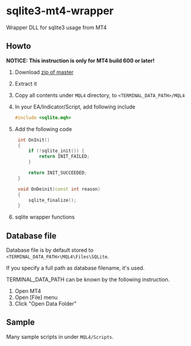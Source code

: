 sqlite3-mt4-wrapper
===================

Wrapper DLL for sqlite3 usage from MT4

## Howto

**NOTICE: This instruction is only for MT4 build 600 or later!**

1. Download [zip of master](https://github.com/Shmuma/sqlite3-mt4-wrapper/archive/master.zip)
2. Extract it
3. Copy all contents under ``MQL4`` directory, to ``<TERMINAL_DATA_PATH>/MQL4``
4. In your EA/Indicator/Script, add following include

    ```cpp
    #include <sqlite.mqh>
    ```
5. Add the following code

   ```cpp
    int OnInit()
    {
        if (!sqlite_init()) {
            return INIT_FAILED;
        }

        return INIT_SUCCEEDED;
    }

    void OnDeinit(const int reason)
    {
        sqlite_finalize();
    }
    ```
6. sqlite wrapper functions

## Database file

Database file is by default stored to ``<TERMINAL_DATA_PATH>\MQL4\Files\SQLite``.

If you specify a full path as database filename, it's used.

TERMINAL_DATA_PATH can be known by the following instruction.

1. Open MT4
2. Open [File] menu
3. Click "Open Data Folder"

## Sample

Many sample scripts in under ``MQL4/Scripts``.
